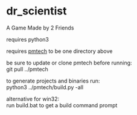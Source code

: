 # dr_scientist
A Game Made by 2 Friends

requires python3

requires [pmtech](https://github.com/polymonster/pmtech.git) to be one directory above

be sure to update or clone pmtech before running:      
git pull ../pmtech

to generate projects and binaries run:   
python3 ../pmtech/build.py -all

alternative for win32:   
run build.bat to get a build command prompt


